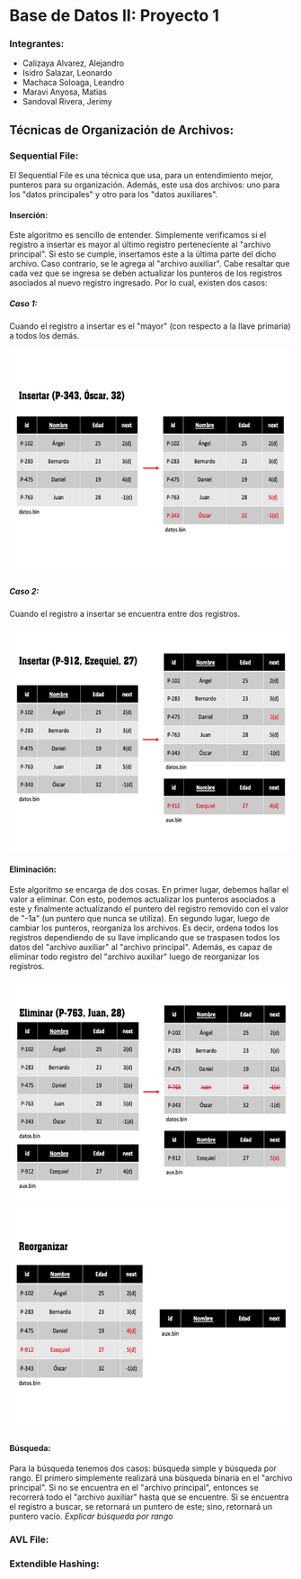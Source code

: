 # Base de Datos II: Proyecto 1

### Integrantes:
- Calizaya Alvarez, Alejandro
- Isidro Salazar, Leonardo
- Machaca Soloaga, Leandro
- Maravi Anyosa, Matias
- Sandoval Rivera, Jerimy

## Técnicas de Organización de Archivos:
### Sequential File:
El Sequential File es una técnica que usa, para un entendimiento mejor, punteros para su organización. Además, este usa dos archivos: uno para los "datos principales" y otro para los "datos auxiliares".

#### Inserción:
Este algoritmo es sencillo de entender. Simplemente verificamos si el registro a insertar es mayor al último registro perteneciente al "archivo principal". Si esto se cumple, insertamos este a la última parte del dicho archivo. Caso contrario, se le agrega al "archivo auxiliar". Cabe resaltar que cada vez que se ingresa se deben actualizar los punteros de los registros asociados al nuevo registro ingresado. Por lo cual, existen dos casos:
##### Caso 1:
Cuando el registro a insertar es el "mayor" (con respecto a la llave primaria) a todos los demás.
<p align="center">
  <img src="https://github.com/MatiasMaravi/BD2-Project1/blob/main/Imagenes/SeqFile_img/SF1.png" height="400"/>
</p>

##### Caso 2:
Cuando el registro a insertar se encuentra entre dos registros.
<p align="center">
  <img src="https://github.com/MatiasMaravi/BD2-Project1/blob/main/Imagenes/SeqFile_img/SF2.png" height="400"/>
</p>

#### Eliminación:
Este algoritmo se encarga de dos cosas. En primer lugar, debemos hallar el valor a eliminar. Con esto, podemos actualizar los punteros asociados a este y finalmente actualizando el puntero del registro removido con el valor de "-1a" (un puntero que nunca se utiliza). En segundo lugar, luego de cambiar los punteros, reorganiza los archivos. Es decir, ordena todos los registros dependiendo de su llave implicando que se traspasen todos los datos del "archivo auxiliar" al "archivo principal". Además, es capaz de eliminar todo registro del "archivo auxiliar" luego de reorganizar los registros.
<p align="center">
  <img src="https://github.com/MatiasMaravi/BD2-Project1/blob/main/Imagenes/SeqFile_img/SF3.png" height="400"/>
  <img src="https://github.com/MatiasMaravi/BD2-Project1/blob/main/Imagenes/SeqFile_img/SF4.png" height="400"/>
</p>

#### Búsqueda:
Para la búsqueda tenemos dos casos: búsqueda simple y búsqueda por rango. El primero simplemente realizará una búsqueda binaria en el "archivo principal". Si no se encuentra en el "archivo principal", entonces se recorrerá todo el "archivo auxiliar" hasta que se encuentre. Si se encuentra el registro a buscar, se retornará un puntero de este; sino, retornará un puntero vacío. *Explicar búsqueda por rango*


### AVL File:
### Extendible Hashing:
